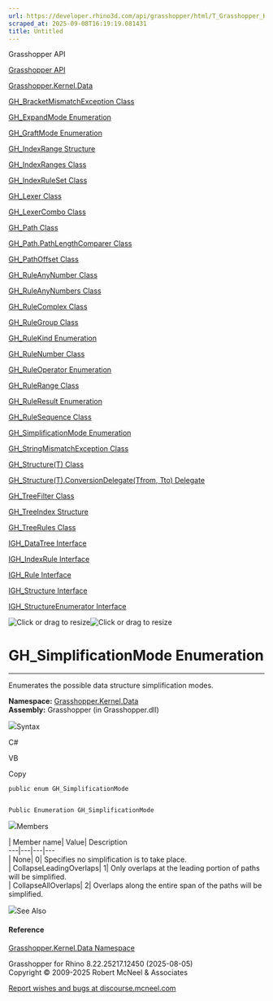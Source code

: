 ```yaml
---
url: https://developer.rhino3d.com/api/grasshopper/html/T_Grasshopper_Kernel_Data_GH_SimplificationMode.htm
scraped_at: 2025-09-08T16:19:19.081431
title: Untitled
---
```


Grasshopper API

[Grasshopper API](../html/723c01da-9986-4db2-8f53-6f3a7494df75.htm
"Grasshopper API")

[Grasshopper.Kernel.Data](../html/N_Grasshopper_Kernel_Data.htm
"Grasshopper.Kernel.Data")

[GH_BracketMismatchException
Class](../html/T_Grasshopper_Kernel_Data_GH_BracketMismatchException.htm
"GH_BracketMismatchException Class")

[GH_ExpandMode
Enumeration](../html/T_Grasshopper_Kernel_Data_GH_ExpandMode.htm
"GH_ExpandMode Enumeration")

[GH_GraftMode Enumeration](../html/T_Grasshopper_Kernel_Data_GH_GraftMode.htm
"GH_GraftMode Enumeration")

[GH_IndexRange Structure](../html/T_Grasshopper_Kernel_Data_GH_IndexRange.htm
"GH_IndexRange Structure")

[GH_IndexRanges Class](../html/T_Grasshopper_Kernel_Data_GH_IndexRanges.htm
"GH_IndexRanges Class")

[GH_IndexRuleSet Class](../html/T_Grasshopper_Kernel_Data_GH_IndexRuleSet.htm
"GH_IndexRuleSet Class")

[GH_Lexer Class](../html/T_Grasshopper_Kernel_Data_GH_Lexer.htm "GH_Lexer
Class")

[GH_LexerCombo Class](../html/T_Grasshopper_Kernel_Data_GH_LexerCombo.htm
"GH_LexerCombo Class")

[GH_Path Class](../html/T_Grasshopper_Kernel_Data_GH_Path.htm "GH_Path Class")

[GH_Path.PathLengthComparer
Class](../html/T_Grasshopper_Kernel_Data_GH_Path_PathLengthComparer.htm
"GH_Path.PathLengthComparer Class")

[GH_PathOffset Class](../html/T_Grasshopper_Kernel_Data_GH_PathOffset.htm
"GH_PathOffset Class")

[GH_RuleAnyNumber
Class](../html/T_Grasshopper_Kernel_Data_GH_RuleAnyNumber.htm
"GH_RuleAnyNumber Class")

[GH_RuleAnyNumbers
Class](../html/T_Grasshopper_Kernel_Data_GH_RuleAnyNumbers.htm
"GH_RuleAnyNumbers Class")

[GH_RuleComplex Class](../html/T_Grasshopper_Kernel_Data_GH_RuleComplex.htm
"GH_RuleComplex Class")

[GH_RuleGroup Class](../html/T_Grasshopper_Kernel_Data_GH_RuleGroup.htm
"GH_RuleGroup Class")

[GH_RuleKind Enumeration](../html/T_Grasshopper_Kernel_Data_GH_RuleKind.htm
"GH_RuleKind Enumeration")

[GH_RuleNumber Class](../html/T_Grasshopper_Kernel_Data_GH_RuleNumber.htm
"GH_RuleNumber Class")

[GH_RuleOperator
Enumeration](../html/T_Grasshopper_Kernel_Data_GH_RuleOperator.htm
"GH_RuleOperator Enumeration")

[GH_RuleRange Class](../html/T_Grasshopper_Kernel_Data_GH_RuleRange.htm
"GH_RuleRange Class")

[GH_RuleResult
Enumeration](../html/T_Grasshopper_Kernel_Data_GH_RuleResult.htm
"GH_RuleResult Enumeration")

[GH_RuleSequence Class](../html/T_Grasshopper_Kernel_Data_GH_RuleSequence.htm
"GH_RuleSequence Class")

[GH_SimplificationMode
Enumeration](../html/T_Grasshopper_Kernel_Data_GH_SimplificationMode.htm
"GH_SimplificationMode Enumeration")

[GH_StringMismatchException
Class](../html/T_Grasshopper_Kernel_Data_GH_StringMismatchException.htm
"GH_StringMismatchException Class")

[GH_Structure(T) Class](../html/T_Grasshopper_Kernel_Data_GH_Structure_1.htm
"GH_Structure\(T\) Class")

[GH_Structure(T).ConversionDelegate(Tfrom, Tto)
Delegate](../html/T_Grasshopper_Kernel_Data_GH_Structure_1_ConversionDelegate_2.htm
"GH_Structure\(T\).ConversionDelegate\(Tfrom, Tto\) Delegate")

[GH_TreeFilter Class](../html/T_Grasshopper_Kernel_Data_GH_TreeFilter.htm
"GH_TreeFilter Class")

[GH_TreeIndex Structure](../html/T_Grasshopper_Kernel_Data_GH_TreeIndex.htm
"GH_TreeIndex Structure")

[GH_TreeRules Class](../html/T_Grasshopper_Kernel_Data_GH_TreeRules.htm
"GH_TreeRules Class")

[IGH_DataTree Interface](../html/T_Grasshopper_Kernel_Data_IGH_DataTree.htm
"IGH_DataTree Interface")

[IGH_IndexRule Interface](../html/T_Grasshopper_Kernel_Data_IGH_IndexRule.htm
"IGH_IndexRule Interface")

[IGH_Rule Interface](../html/T_Grasshopper_Kernel_Data_IGH_Rule.htm "IGH_Rule
Interface")

[IGH_Structure Interface](../html/T_Grasshopper_Kernel_Data_IGH_Structure.htm
"IGH_Structure Interface")

[IGH_StructureEnumerator
Interface](../html/T_Grasshopper_Kernel_Data_IGH_StructureEnumerator.htm
"IGH_StructureEnumerator Interface")

![Click or drag to resize](../icons/TocOpen.gif)![Click or drag to
resize](../icons/TocClose.gif)

# GH_SimplificationMode Enumeration  
  
---  
  
Enumerates the possible data structure simplification modes.

**Namespace:** [Grasshopper.Kernel.Data](N_Grasshopper_Kernel_Data.htm)  
**Assembly:** Grasshopper (in Grasshopper.dll)

![](../icons/SectionExpanded.png)Syntax

C#

VB

Copy

    
    
    public enum GH_SimplificationMode
    
    
    Public Enumeration GH_SimplificationMode

![](../icons/SectionExpanded.png)Members

| Member name| Value| Description  
---|---|---|---  
| None| 0|  Specifies no simplification is to take place.  
| CollapseLeadingOverlaps| 1|  Only overlaps at the leading portion of paths
will be simplified.  
| CollapseAllOverlaps| 2|  Overlaps along the entire span of the paths will be
simplified.  
  
![](../icons/SectionExpanded.png)See Also

#### Reference

[Grasshopper.Kernel.Data Namespace](N_Grasshopper_Kernel_Data.htm)

Grasshopper for Rhino 8.22.25217.12450 (2025-08-05)  
Copyright © 2009-2025 Robert McNeel & Associates

[Report wishes and bugs at
discourse.mcneel.com](https://discourse.mcneel.com/c/grasshopper)

